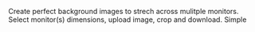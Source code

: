 Create perfect background images to strech across mulitple monitors. Select monitor(s) dimensions, upload image, crop and download. Simple
